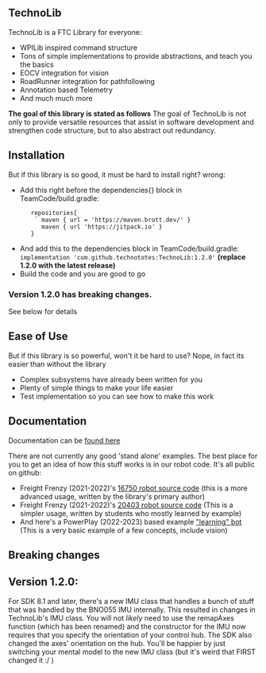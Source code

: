 ## TechnoLib

TechnoLib is a FTC Library for everyone:

- WPILib inspired command structure
- Tons of simple implementations to provide abstractions, and teach you the basics
- EOCV integration for vision
- RoadRunner integration for pathfollowing
- Annotation based Telemetry
- And much much more

**The goal of this library is stated as follows** The goal of TechnoLib is not only to provide
versatile resources that assist in software development and strengthen code structure, but to also
abstract out redundancy.

## Installation

But if this library is so good, it must be hard to install right? wrong:

- Add this right before the dependencies{} block in TeamCode/build.gradle:
  ```
     repositories{
      ` maven { url = 'https://maven.brott.dev/' }
        maven { url 'https://jitpack.io' }
     }
  ```
- And add this to the dependencies block in TeamCode/build.gradle:
  `implementation 'com.github.technototes:TechnoLib:1.2.0'` **(replace 1.2.0 with the latest
  release)**
- Build the code and you are good to go

### Version 1.2.0 has breaking changes.

See below for details

## Ease of Use

But if this library is so powerful, won't it be hard to use? Nope, in fact its easier than without
the library

- Complex subsystems have already been written for you
- Plenty of simple things to make your life easier
- Test implementation so you can see how to make this work

## Documentation

Documentation can be [found here](https://technototes.github.io/)

There are not currently any good 'stand alone' examples. The best place for you to get an idea of
how this stuff works is in our robot code. It's all public on github:

- Freight Frenzy (2021-2022)'s
  [16750 robot source code](https://github.com/technototes/FreightFrenzy2021/tree/master/OspreyCode/src/main/java/org/firstinspires/ftc/teamcode)
  (this is a more advanced usage, written by the library's primary author)
- Freight Frenzy (2021-2022)'s
  [20403 robot source code](https://github.com/technototes/FreightFrenzy2021/tree/master/SeagullCode/src/main/java/org/firstinspires/ftc/teamcode)
  (This is a simpler usage, written by students who mostly learned by example)
- And here's a PowerPlay (2022-2023) based example
  ["learning" bot](https://github.com/technototes/PowerPlay2022/tree/main/ForTeaching/src/main/java/org/firstinspires/ftc/forteaching/TechnoBot)
  (This is a very basic example of a few concepts, include vision)

## Breaking changes

## Version 1.2.0:

For SDK 8.1 and later, there's a new IMU class that handles a bunch of stuff that was handled by the
BNO055 IMU internally. This resulted in changes in TechnoLib's IMU class. You will not _likely_ need
to use the remapAxes function (which has been renamed) and the constructor for the IMU now requires
that you specify the orientation of your control hub. The SDK also changed the axes' orientation on
the hub. You'll be happier by just switching your mental model to the new IMU class (but it's weird
that FIRST changed it :/ )
